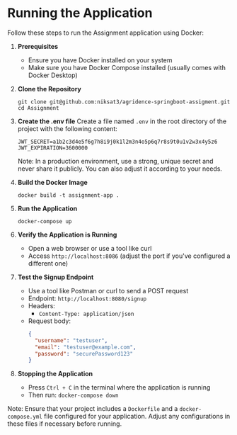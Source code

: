 # Running the Application

Follow these steps to run the Assignment application using Docker:

1. **Prerequisites**
   - Ensure you have Docker installed on your system
   - Make sure you have Docker Compose installed (usually comes with Docker Desktop)

2. **Clone the Repository**
   ```
   git clone git@github.com:niksat3/agridence-springboot-assigment.git
   cd Assignment
   ```

3. **Create the .env file**
   Create a file named `.env` in the root directory of the project with the following content:
   ```
   JWT_SECRET=a1b2c3d4e5f6g7h8i9j0k1l2m3n4o5p6q7r8s9t0u1v2w3x4y5z6
   JWT_EXPIRATION=3600000
   ```
   Note: In a production environment, use a strong, unique secret and never share it publicly. You can also adjust it according to your needs.

4. **Build the Docker Image**
   ```
   docker build -t assignment-app .
   ```

5. **Run the Application**
   ```
   docker-compose up
   ```

6. **Verify the Application is Running**
   - Open a web browser or use a tool like curl
   - Access `http://localhost:8086` (adjust the port if you've configured a different one)

7. **Test the Signup Endpoint**
   - Use a tool like Postman or curl to send a POST request
   - Endpoint: `http://localhost:8080/signup`
   - Headers: 
     - `Content-Type: application/json`
   - Request body:
     ```json
     {
       "username": "testuser",
       "email": "testuser@example.com",
       "password": "securePassword123"
     }
     ```

8. **Stopping the Application**
   - Press `Ctrl + C` in the terminal where the application is running
   - Then run: `docker-compose down`

Note: Ensure that your project includes a `Dockerfile` and a `docker-compose.yml` file configured for your application. Adjust any configurations in these files if necessary before running.